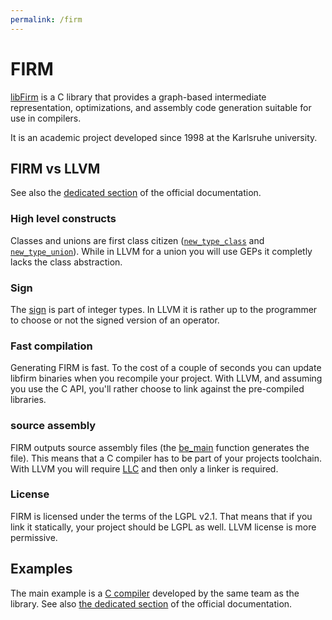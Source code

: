```yaml
---
permalink: /firm
---
```

# FIRM

[libFirm](https://pp.ipd.kit.edu/firm/) is a C library that provides a graph-based intermediate representation,
optimizations, and assembly code generation suitable for use in compilers.

It is an academic project developed since 1998 at the Karlsruhe university.

## FIRM vs LLVM

See also the [dedicated section](https://pp.ipd.kit.edu/firm/LLVM.html) of the official documentation.

### High level constructs

Classes and unions are first class citizen ([`new_type_class`](https://pp.ipd.kit.edu/firm/api_1.22/a00154.html#ga6d34295cc14cf26cd67f29f28839ff40) and [`new_type_union`](https://pp.ipd.kit.edu/firm/api_1.22/a00156.html#gabda60673a5630e0fa5a8e9a5c1e3c479)).
While in LLVM for a union you will use GEPs it completly lacks the class abstraction.

### Sign

The [sign](https://pp.ipd.kit.edu/firm/api_1.22/a00141.html#ga42490c367589bdf8e784df08ae90c32b) is part of integer types.
In LLVM it is rather up to the programmer to choose or not the signed version of an operator.

### Fast compilation

Generating FIRM is fast. To the cost of a couple of seconds you can update libfirm binaries when you recompile your project.
With LLVM, and assuming you use the C API, you'll rather choose to link against the pre-compiled libraries.

### source assembly

FIRM outputs source assembly files (the [be_main](https://pp.ipd.kit.edu/firm/api_1.22/a00008.html#ga3ea092eb25dd79b88ddc6c3d96817912) function generates the file).
This means that a C compiler has to be part of your projects toolchain.
With LLVM you will require [LLC](https://llvm.org/docs/CommandGuide/llc.html) and then only a linker is required.

### License

FIRM is licensed under the terms of the LGPL v2.1. That means that if you link it statically,
your project should be LGPL as well.
LLVM license is more permissive.

## Examples

The main example is a [C compiler](https://github.com/libfirm/cparser) developed by the same team as the library.
See also [the dedicated section](https://pp.ipd.kit.edu/firm/Projects.html) of the official documentation.
